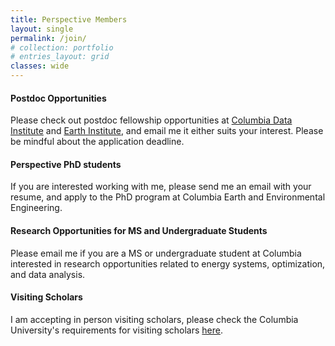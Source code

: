 ```yaml
---
title: Perspective Members
layout: single
permalink: /join/
# collection: portfolio
# entries_layout: grid
classes: wide
---
```

#### Postdoc Opportunities

Please check out postdoc fellowship opportunities at [Columbia Data Institute](https://datascience.columbia.edu/) and [Earth Institute](https://www.earth.columbia.edu/articles/view/55), and email me it either suits your interest. Please be mindful about the application deadline.

#### Perspective PhD students

If you are interested working with me, please send me an email with your resume, and apply to the PhD program at Columbia Earth and Environmental Engineering.

#### Research Opportunities for MS and Undergraduate Students

Please email me if you are a MS or undergraduate student at Columbia interested in research opportunities related to energy systems, optimization, and data analysis.

#### Visiting Scholars

I am accepting in person visiting scholars, please check the Columbia University's requirements for visiting scholars [here](https://isso.columbia.edu/content/sponsoring-and-extending-j-1-visiting-scholar).
